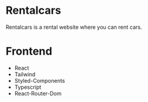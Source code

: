 # Rentalcars

Rentalcars is a rental website where you can rent cars.

# Frontend

- React
- Tailwind
- Styled-Components
- Typescript
- React-Router-Dom
